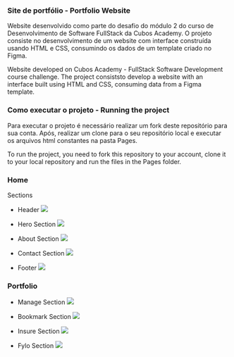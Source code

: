 ### Site de portfólio - Portfolio Website

Website desenvolvido como parte do desafio do módulo 2 do curso de Desenvolvimento de Software FullStack da Cubos Academy. O projeto consiste no desenvolvimento de um website com interface construída usando HTML e CSS, consumindo os dados de um template criado no Figma.

Website developed on Cubos Academy - FullStack Software Development course challenge. The project consiststo develop a website with an interface built using HTML and CSS, consuming data from a Figma template.

### Como executar o projeto - Running the project

Para executar o projeto é necessário realizar um fork deste repositório para sua conta. Após, realizar um clone para o seu repositório local e executar os arquivos html constantes na pasta Pages.

To run the project, you need to fork this repository to your account, clone it to your local repository and run the files in the Pages folder.

### Home

Sections

- Header ![](https://i.imgur.com/Vwj9U0y.png)

- Hero Section ![](https://i.imgur.com/tjYO6R6.png)

- About Section ![](https://i.imgur.com/KHPaEWW.png)

- Contact Section ![](https://i.imgur.com/e88URFi.png)

- Footer ![](https://i.imgur.com/P06m37L.png)

### Portfolio

- Manage Section ![](https://i.imgur.com/jHweGIb.png)

- Bookmark Section ![](https://i.imgur.com/uTpctrq.png)

- Insure Section ![](https://i.imgur.com/BsAWB7m.png)

- Fylo Section ![](https://i.imgur.com/W9s2afk.png)


